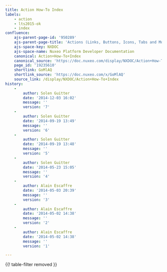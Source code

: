 ```yaml
---
title: Action How-To Index
labels:
    - action
    - lts2015-ok
    - index
confluence:
    ajs-parent-page-id: '950289'
    ajs-parent-page-title: 'Actions (Links, Buttons, Icons, Tabs and More)'
    ajs-space-key: NXDOC
    ajs-space-name: Nuxeo Platform Developer Documentation
    canonical: Action+How-To+Index
    canonical_source: 'https://doc.nuxeo.com/display/NXDOC/Action+How-To+Index'
    page_id: '19235610'
    shortlink: GoMlAQ
    shortlink_source: 'https://doc.nuxeo.com/x/GoMlAQ'
    source_link: /display/NXDOC/Action+How-To+Index
history:
    - 
        author: Solen Guitter
        date: '2014-12-03 16:02'
        message: ''
        version: '7'
    - 
        author: Solen Guitter
        date: '2014-09-19 13:49'
        message: ''
        version: '6'
    - 
        author: Solen Guitter
        date: '2014-09-19 13:48'
        message: ''
        version: '5'
    - 
        author: Solen Guitter
        date: '2014-05-23 15:05'
        message: ''
        version: '4'
    - 
        author: Alain Escaffre
        date: '2014-05-03 20:39'
        message: ''
        version: '3'
    - 
        author: Alain Escaffre
        date: '2014-05-02 14:38'
        message: ''
        version: '2'
    - 
        author: Alain Escaffre
        date: '2014-05-02 14:38'
        message: ''
        version: '1'

---
```

{{! table-filter removed }}

&nbsp;

&nbsp;